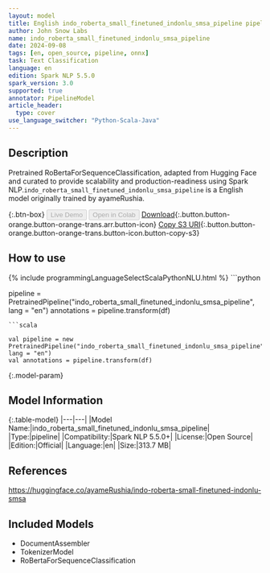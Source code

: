 ```yaml
---
layout: model
title: English indo_roberta_small_finetuned_indonlu_smsa_pipeline pipeline RoBertaForSequenceClassification from ayameRushia
author: John Snow Labs
name: indo_roberta_small_finetuned_indonlu_smsa_pipeline
date: 2024-09-08
tags: [en, open_source, pipeline, onnx]
task: Text Classification
language: en
edition: Spark NLP 5.5.0
spark_version: 3.0
supported: true
annotator: PipelineModel
article_header:
  type: cover
use_language_switcher: "Python-Scala-Java"
---
```


## Description

Pretrained RoBertaForSequenceClassification, adapted from Hugging Face and curated to provide scalability and production-readiness using Spark NLP.`indo_roberta_small_finetuned_indonlu_smsa_pipeline` is a English model originally trained by ayameRushia.

{:.btn-box}
<button class="button button-orange" disabled>Live Demo</button>
<button class="button button-orange" disabled>Open in Colab</button>
[Download](https://s3.amazonaws.com/auxdata.johnsnowlabs.com/public/models/indo_roberta_small_finetuned_indonlu_smsa_pipeline_en_5.5.0_3.0_1725821021411.zip){:.button.button-orange.button-orange-trans.arr.button-icon}
[Copy S3 URI](s3://auxdata.johnsnowlabs.com/public/models/indo_roberta_small_finetuned_indonlu_smsa_pipeline_en_5.5.0_3.0_1725821021411.zip){:.button.button-orange.button-orange-trans.button-icon.button-copy-s3}

## How to use



<div class="tabs-box" markdown="1">
{% include programmingLanguageSelectScalaPythonNLU.html %}
```python

pipeline = PretrainedPipeline("indo_roberta_small_finetuned_indonlu_smsa_pipeline", lang = "en")
annotations =  pipeline.transform(df)   

```
```scala

val pipeline = new PretrainedPipeline("indo_roberta_small_finetuned_indonlu_smsa_pipeline", lang = "en")
val annotations = pipeline.transform(df)

```
</div>

{:.model-param}
## Model Information

{:.table-model}
|---|---|
|Model Name:|indo_roberta_small_finetuned_indonlu_smsa_pipeline|
|Type:|pipeline|
|Compatibility:|Spark NLP 5.5.0+|
|License:|Open Source|
|Edition:|Official|
|Language:|en|
|Size:|313.7 MB|

## References

https://huggingface.co/ayameRushia/indo-roberta-small-finetuned-indonlu-smsa

## Included Models

- DocumentAssembler
- TokenizerModel
- RoBertaForSequenceClassification